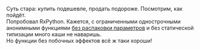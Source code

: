 Суть стара: купить подешевле, продать подороже. Посмотрим, как пойдёт.  
Попробовал RxPython. Кажется, с ограниченными однострочными анонимными функциями [без распаковки параметров](https://www.python.org/dev/peps/pep-3113/) и без статической типизации много каши не наваришь.  
Но функции без побочных эффектов всё ж таки хороши!